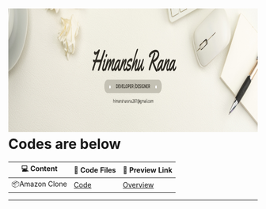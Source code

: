 

<div align="left">
    <h1>
        <img src="https://github.com/himanshurana2/himanshurana2/blob/fa706645a66e1a7ab43157996a7015d7006a7a23/Himanshu%20Rana" height="250px" width="1000px"><br>
        Codes are below
    </h1>
</div>

| 💻 **Content**       | 📘 **Code Files** | 🔗 **Preview Link** |
|----------------------|--------------|----------------|
| 📦Amazon Clone  | [Code](https://github.com/himanshurana2/HTML-CSS-Projects/tree/da66f5bc76a735512c97e6cb3ac1e2b76a0f6d31/AMAZON%20PROJECT) | [Overview](https://amazonnhim.netlify.app/) |

---
